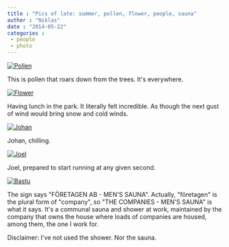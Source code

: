 ```yaml
---
title : "Pics of late: summer, pollen, flower, people, sauna"
author : "Niklas"
date : "2014-05-22"
categories : 
 - people
 - photo
---
```


[![Pollen](https://niklasblog.com/wp-content/IMG_20140522_092851-757x1024.jpg)](https://niklasblog.com/wp-content/IMG_20140522_092851.jpg)

This is pollen that roars down from the trees. It's everywhere.

[![Flower](https://niklasblog.com/wp-content/IMG_20140522_121157-757x1024.jpg)](https://niklasblog.com/wp-content/IMG_20140522_121157.jpg)

Having lunch in the park. It literally felt incredible. As though the next gust of wind would bring snow and cold winds.

[![Johan](https://niklasblog.com/wp-content/IMG_20140522_121205-757x1024.jpg)](https://niklasblog.com/wp-content/IMG_20140522_121205.jpg)

Johan, chilling.

[![Joel](https://niklasblog.com/wp-content/IMG_20140522_121212-757x1024.jpg)](https://niklasblog.com/wp-content/IMG_20140522_121212.jpg)

Joel, prepared to start running at any given second.

[![Bastu](https://niklasblog.com/wp-content/IMG_20140522_122742-1024x1024.jpg)](https://niklasblog.com/wp-content/IMG_20140522_122742.jpg)

The sign says "FÖRETAGEN AB - MEN'S SAUNA". Actually, "företagen" is the plural form of "company", so "THE COMPANIES - MEN'S SAUNA" is what it says. It's a communal sauna and shower at work, maintained by the company that owns the house where loads of companies are housed, among them, the one I work for.

Disclaimer: I've not used the shower. Nor the sauna.
